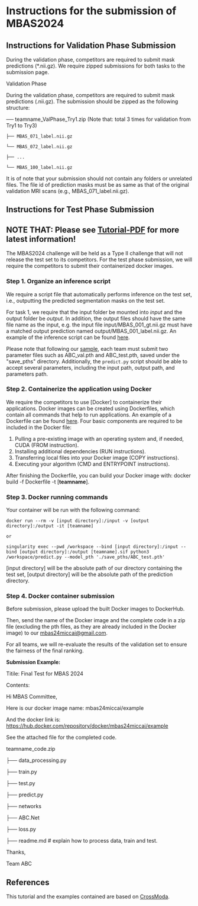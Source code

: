 # Instructions for the submission of MBAS2024

## Instructions for Validation Phase Submission

During the validation phase, competitors are required to submit mask predictions (*.nii.gz). We require zipped submissions for both tasks to the submission page.

Validation Phase

During the validation phase, competitors are required to submit mask predictions (.nii.gz). The submission should be zipped as the following structure: 

── teamname_ValPhase_Try1.zip (Note that: total 3 times for validation from Try1 to Try3)

    ├── MBAS_071_label.nii.gz
    
    └── MBAS_072_label.nii.gz
    
    ├── ...
    
    └── MBAS_100_label.nii.gz

It is of note that your submission should not contain any folders or unrelated files. The file id of prediction masks must be as same as that of the original validation MRI scans (e.g., MBAS_071_label.nii.gz). 

 

## Instructions for Test Phase Submission

## NOTE THAT: Please see [Tutorial-PDF](https://github.com/JohnnyXu158/MBAS24/blob/main/Submission/MBAS24-HowToSubmit.pdf) for more latest information!





The MBAS2024 challenge will be held as a Type II challenge that will not release the test set to its competitors. For the test phase submission, we will require the competitors to submit their containerized docker images. 

### Step 1. Organize an inference script

We require a script file that automatically performs inference on the test set, i.e., outputting the predicted segmentation masks on the test set.

For task 1, we require that the input folder be mounted into *input* and the output folder be *output*. In addition, the output files should have the same file name as the input, e.g. the input file input/MBAS_001_gt.nii.gz must have a matched output prediction named output/MBAS_001_label.nii.gz. An example of the inference script can be found [here](./DockerSample/predict.py).

Please note that following our [sample](./DockerSample/save_pths), each team must submit two parameter files such as ABC_val.pth and ABC_test.pth, saved under the "save_pths" directory. Additionally, the `predict.py` script should be able to accept several parameters, including the input path, output path, and parameters path.




### Step 2. Containerize the application using Docker

We require the competitors to use [Docker] to containerize their applications. Docker images can be created using Dockerfiles, which contain all commands that help to run applications. An example of a Dockerfile can be found [here](./DockerSample/Dockerfile). Four basic components are required to be included in the Docker file:

1. Pulling a pre-existing image with an operating system and, if needed, CUDA (FROM instruction).
2. Installing additional dependencies (RUN instructions).
3. Transferring local files into your Docker image (COPY instructions).
4. Executing your algorithm (CMD  and ENTRYPOINT instructions).

After finishing the Dockerfile, you can build your Docker image with:
docker build -f Dockerfile -t [**teamname**].


### Step 3. Docker running commands

Your container will be run with the following command:

```
docker run --rm -v [input directory]:/input -v [output directory]:/output -it [teamname]

or

singularity exec --pwd /workspace --bind [input directory]:/input --bind [output directory]:/output [teamname].sif python3 /workspace/predict.py --model_pth './save_pths/ABC_test.pth'

```

[input directory] will be the absolute path of our directory containing the test set, [output directory] will be the absolute path of the prediction directory.

### Step 4. Docker container submission

Before submission, please upload the built Docker images to DockerHub.

Then, send the name of the Docker image and the complete code in a zip file (excluding the pth files, as they are already included in the Docker image) to our mbas24miccai@gmail.com. 

For all teams, we will re-evaluate the results of the validation set to ensure the fairness of the final ranking.



**Submission Example:**

Titile: Final Test for MBAS 2024

Contents:

Hi MBAS Committee,

Here is our docker image name: mbas24miccai/example

And the docker link is: https://hub.docker.com/repository/docker/mbas24miccai/example

See the attached file for the completed code.


teamname_code.zip

 ├── data_processing.py
 
 ├── train.py
 
 ├── test.py
 
 ├── predict.py
 
 ├── networks
 
  ├── ABC.Net
  
 ├── loss.py
 
 ├── readme.md    # explain how to process data, train and test.
  

Thanks,

Team ABC


## References

This tutorial and the examples contained are based on [CrossModa](https://crossmoda.grand-challenge.org/submission/).

